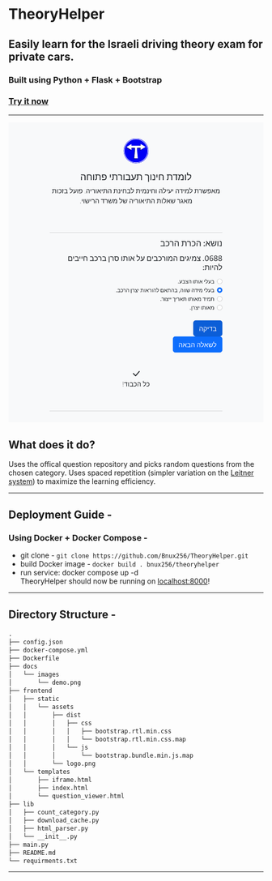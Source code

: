 # **TheoryHelper**
## Easily learn for the Israeli driving theory exam for private cars.
### Built using Python + Flask + Bootstrap
### [Try it now](https://f0i52hih93.execute-api.eu-central-1.amazonaws.com/TheoryHelper/)
---

![demo image](/docs/images/demo.png)
## What does it do?

 Uses the offical question repository and picks random questions from the chosen category. Uses spaced repetition (simpler variation on the [Leitner system](https://en.wikipedia.org/wiki/Leitner_system)) to maximize the learning efficiency.

---
## Deployment Guide - 
### Using Docker + Docker Compose - 
- git clone - `git clone https://github.com/Bnux256/TheoryHelper.git`
- build Docker image - `docker build . bnux256/theoryhelper`
- run service: docker compose up -d \
TheoryHelper should now be running on [localhost:8000](localhost:8000)!
---
## Directory Structure - 
```
.
├── config.json
├── docker-compose.yml
├── Dockerfile
├── docs
│   └── images
│       └── demo.png
├── frontend
│   ├── static
│   │   └── assets
│   │       ├── dist
│   │       │   ├── css
│   │       │   │   ├── bootstrap.rtl.min.css
│   │       │   │   └── bootstrap.rtl.min.css.map
│   │       │   └── js
│   │       │       └── bootstrap.bundle.min.js.map
│   │       └── logo.png
│   └── templates
│       ├── iframe.html
│       ├── index.html
│       └── question_viewer.html
├── lib
│   ├── count_category.py
│   ├── download_cache.py
│   ├── html_parser.py
│   └── __init__.py
├── main.py
├── README.md
└── requirments.txt
```
---
